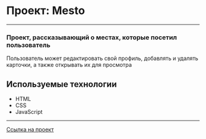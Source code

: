 # Проект: Mesto
---
### Проект, рассказывающий о местах, которые посетил пользователь

Пользователь может редактировать свой профиль, добавлять и удалять карточки, а также открывать их для просмотра

## Используемые технологии
- HTML
- CSS
- JavaScript

---
[Ссылка на проект](https://nekitcudder.github.io/mesto/)